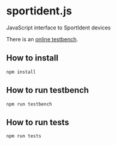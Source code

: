 # sportident.js
JavaScript interface to SportIdent devices

There is an [online testbench](https://allestuetsmerweh.github.io/sportident.js/).

## How to install
```
npm install
```

## How to run testbench
```
npm run testbench
```

## How to run tests
```
npm run tests
```

